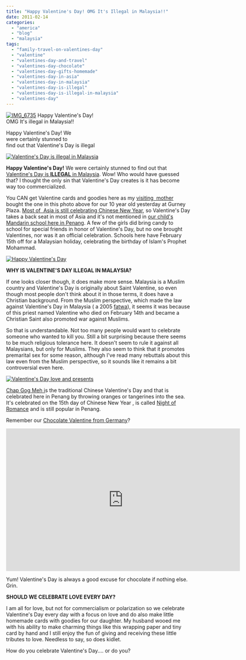 ```yaml
---
title: "Happy Valentine's Day! OMG It's Illegal in Malaysia!!"
date: 2011-02-14
categories: 
  - "america"
  - "blog"
  - "malaysia"
tags: 
  - "family-travel-on-valentines-day"
  - "valentine"
  - "valentines-day-and-travel"
  - "valentines-day-chocolate"
  - "valentines-day-gifts-homemade"
  - "valentines-day-in-asia"
  - "valentines-day-in-malaysia"
  - "valentines-day-is-illegal"
  - "valentines-day-is-illegal-in-malaysia"
  - "valentines-day"
---
```


 [![IMG_6735](https://pub-ac94b3f306b24c0dba4238943c97f2e1.r2.dev/6a00e5502a95078833014e86103173970d.jpg "IMG_6735")](https://pub-ac94b3f306b24c0dba4238943c97f2e1.r2.dev/6a00e5502a95078833014e86103173970d.jpg) Happy Valentine's Day!  
OMG It's illegal in Malaysia!!

Happy Valentine's Day! We  
were certainly stunned to  
find out that Valentine's Day is illegal

<!--more-->

[![Valentine's Day is illegal in Malaysia](https://pub-ac94b3f306b24c0dba4238943c97f2e1.r2.dev/6a00e5502a950788330147e290a02a970b.jpg "Valentine's Day is illegal in Malaysia")](https://pub-ac94b3f306b24c0dba4238943c97f2e1.r2.dev/6a00e5502a950788330147e290a02a970b.jpg)

**Happy Valentine's Day!** We were certainly stunned to find out that [Valentine's Day is **ILLEGAL** in Malaysia](http://www.malaysianbar.org.my/legal/general_news/no_valentines_day_for_muslims_jais.html "valentine's day is illegal in malaysia"). Wow! Who would have guessed that? I thought the only sin that Valentine's Day creates is it has become way too commercialized.

You CAN get Valentine cards and goodies here as my [visiting  mother](http://soultravelers3new.local/2011/01/traveling-with-grandma-3-generation-travel.html "visiting mother multi-generational travel") bought the one in this photo above for our 10 year old yesterday at Gurney Plaza. [Most of  Asia is still celebrating Chinese New Year](http://soultravelers3new.local/2011/02/family-travel-year-of-the-rabbit-in-asia-photos-chinese-new-year-.html "asia celebrating chinese new year"), so Valentine's Day takes a back seat in most of Asia and it's not mentioned in [our child's Mandarin school here in Penang](http://soultravelers3new.local/2011/01/only-american-girl-in-an-all-mandarin-school-chinese-immersion-in-language-culture-through-school.html "our child's madarin school in penang"). A few of the girls did bring candy to school for special friends in honor of Valentine's Day, but no one brought Valentines, nor was it an official celebration. Schools here have February 15th off for a Malaysian holiday, celebrating the birthday of Islam's Prophet Mohammad.

[![Happy Valentine's Day](https://pub-ac94b3f306b24c0dba4238943c97f2e1.r2.dev/6a00e5502a950788330147e290a99e970b.jpg "Happy Valentine's Day")](https://pub-ac94b3f306b24c0dba4238943c97f2e1.r2.dev/6a00e5502a950788330147e290a99e970b.jpg)  
  

**WHY IS VALENTINE'S DAY ILLEGAL IN MALAYSIA?**  
  
If one looks closer though, it does make more sense. Malaysia is a Muslim country and Valentine's Day is originally about Saint Valentine, so even though most people don't think about it in those terms, it does have a Christian background. From the Muslim perspective, which made the law against Valentine's Day in Malaysia ( a 2005 [fatwa](http://en.wikipedia.org/wiki/Fatw%C4%81 "fatwa")), it seems it was because of this priest named Valentine who died on February 14th and became a Christian Saint also promoted war against Muslims.

So that is understandable. Not too many people would want to celebrate someone who wanted to kill you. Still a bit surprising because there seems to be much religious tolerance here. It doesn't seem to rule it against all Malaysians, but only for Muslims. They also seem to think that it promotes premarital sex for some reason, although I've read many rebuttals about this law even from the Muslim perspective, so it sounds like it remains a bit controversial even here.

[![Valentine's Day love and presents](https://pub-ac94b3f306b24c0dba4238943c97f2e1.r2.dev/6a00e5502a95078833014e5f35ace9970c.jpg "Valentine's Day love and presents")](https://pub-ac94b3f306b24c0dba4238943c97f2e1.r2.dev/6a00e5502a95078833014e5f35ace9970c.jpg)

[Chap Gog Meh i](http://en.wikipedia.org/wiki/Chap_Goh_Meh "Chap Goh Meh")s the traditional Chinese Valentine's Day and that is celebrated here in Penang by throwing oranges or tangerines into the sea. It's celebrated on the 15th day of Chinese New Year , is called [Night of Romance](http://www.penang-vacations.com/chap-goh-meh.html "night of romance") and is still popular in Penang.

Remember our [Chocolate Valentine from Germany](http://soultravelers3new.local/2009/02/our-chocolate-valentine-in-kohn.html "Chocolate valentine in germany")?

<iframe src="http://www.youtube.com/embed/yihxmH3ZJno" title="YouTube video player" width="640" frameborder="0" height="390"></iframe>

Yum! Valentine's Day is always a good excuse for chocolate if nothing else. Grin.

**SHOULD WE CELEBRATE LOVE EVERY DAY?**

I am all for love, but not for commercialism or polarization so we celebrate Valentine's Day every day with a focus on love and do also make little  homemade cards with goodies for our daughter. My husband wooed me with his ability to make charming things like this wrapping paper and tiny card by hand and I still enjoy the fun of giving and receiving these little tributes to love. Needless to say, so does kidlet.

How do you celebrate Valentine's Day.... or do you?
